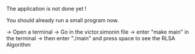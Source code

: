 The application is not done yet !

You should already run a small program now.

-> Open a terminal
-> Go in the victor.simonin file
-> enter "make main" in the terminal
-> then enter "./main" and press space to see the RLSA Algorithm

